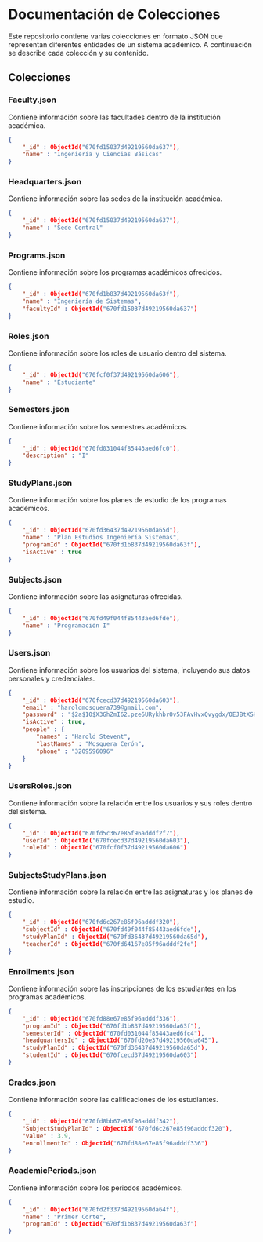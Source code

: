 
# Documentación de Colecciones

Este repositorio contiene varias colecciones en formato JSON que representan diferentes entidades de un sistema académico. A continuación se describe cada colección y su contenido.

## Colecciones

### Faculty.json  
Contiene información sobre las facultades dentro de la institución académica.

```json
{
    "_id" : ObjectId("670fd15037d49219560da637"),
    "name" : "Ingeniería y Ciencias Básicas"
}
```

### Headquarters.json  
Contiene información sobre las sedes de la institución académica.

```json
{
    "_id" : ObjectId("670fd15037d49219560da637"),
    "name" : "Sede Central"
}
```

### Programs.json  
Contiene información sobre los programas académicos ofrecidos.

```json
{
    "_id" : ObjectId("670fd1b837d49219560da63f"),
    "name" : "Ingeniería de Sistemas",
    "facultyId" : ObjectId("670fd15037d49219560da637")
}
```

### Roles.json  
Contiene información sobre los roles de usuario dentro del sistema.

```json
{
    "_id" : ObjectId("670fcf0f37d49219560da606"),
    "name" : "Estudiante"
}
```

### Semesters.json  
Contiene información sobre los semestres académicos.

```json
{
    "_id" : ObjectId("670fd031044f85443aed6fc0"),
    "description" : "I"
}
```

### StudyPlans.json  
Contiene información sobre los planes de estudio de los programas académicos.

```json
{
    "_id" : ObjectId("670fd36437d49219560da65d"),
    "name" : "Plan Estudios Ingeniería Sistemas",
    "programId" : ObjectId("670fd1b837d49219560da63f"),
    "isActive" : true
}
```

### Subjects.json  
Contiene información sobre las asignaturas ofrecidas.

```json
{
    "_id" : ObjectId("670fd49f044f85443aed6fde"),
    "name" : "Programación I"
}
```

### Users.json  
Contiene información sobre los usuarios del sistema, incluyendo sus datos personales y credenciales.

```json
{
    "_id" : ObjectId("670fcecd37d49219560da603"),
    "email" : "haroldmosquera739@gmail.com",
    "password" : "$2a$10$X3GhZmI62.pze6URykhbrOv53FAvHvxQvygdx/OEJBtXSHdNwymB.",
    "isActive" : true,
    "people" : {
        "names" : "Harold Stevent",
        "lastNames" : "Mosquera Cerón",
        "phone" : "3209596096"
    }
}
```

### UsersRoles.json  
Contiene información sobre la relación entre los usuarios y sus roles dentro del sistema.

```json
{
    "_id" : ObjectId("670fd5c367e85f96adddf2f7"),
    "userId" : ObjectId("670fcecd37d49219560da603"),
    "roleId" : ObjectId("670fcf0f37d49219560da606")
}
```

### SubjectsStudyPlans.json  
Contiene información sobre la relación entre las asignaturas y los planes de estudio.

```json
{
    "_id" : ObjectId("670fd6c267e85f96adddf320"),
    "subjectId" : ObjectId("670fd49f044f85443aed6fde"),
    "studyPlanId" : ObjectId("670fd36437d49219560da65d"),
    "teacherId" : ObjectId("670fd64167e85f96adddf2fe")
}
```

### Enrollments.json  
Contiene información sobre las inscripciones de los estudiantes en los programas académicos.

```json
{
    "_id" : ObjectId("670fd88e67e85f96adddf336"),
    "programId" : ObjectId("670fd1b837d49219560da63f"),
    "semesterId" : ObjectId("670fd031044f85443aed6fc4"),
    "headquartersId" : ObjectId("670fd20e37d49219560da645"),
    "studyPlanId" : ObjectId("670fd36437d49219560da65d"),
    "studentId" : ObjectId("670fcecd37d49219560da603")
}
```

### Grades.json  
Contiene información sobre las calificaciones de los estudiantes.

```json
{
    "_id" : ObjectId("670fd8bb67e85f96adddf342"),
    "SubjectStudyPlanId" : ObjectId("670fd6c267e85f96adddf320"),
    "value" : 3.9,
    "enrollmentId" : ObjectId("670fd88e67e85f96adddf336")
}
```

### AcademicPeriods.json  
Contiene información sobre los periodos académicos.

```json
{
    "_id" : ObjectId("670fd2f337d49219560da64f"),
    "name" : "Primer Corte",
    "programId" : ObjectId("670fd1b837d49219560da63f")
}
``` 

